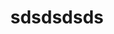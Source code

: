 ---
license: apache-2.0
title: sdsdsdsds
sdk: gradio
emoji: 🏢
colorFrom: yellow
colorTo: purple
short_description: xdd
service_port: 5000
app_port: 5000
pinned: true
---